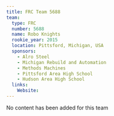 ```yaml
---
title: FRC Team 5688
team:
  type: FRC
  number: 5688
  name: Robo Knights
  rookie_year: 2015
  location: Pittsford, Michigan, USA
  sponsors:
    - Alro Steel
    - Michigan Rebuild and Automation
    - Methods Machines
    - Pittsford Area High School
    - Hudson Area High School
  links:
    Website: 
---
```

No content has been added for this team